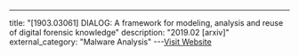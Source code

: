 ---
title: "[1903.03061] DIALOG: A framework for modeling, analysis and reuse of digital forensic knowledge"
description: "2019.02 [arxiv]"
external_category: "Malware Analysis"
---[Visit Website](https://arxiv.org/abs/1903.03061)

